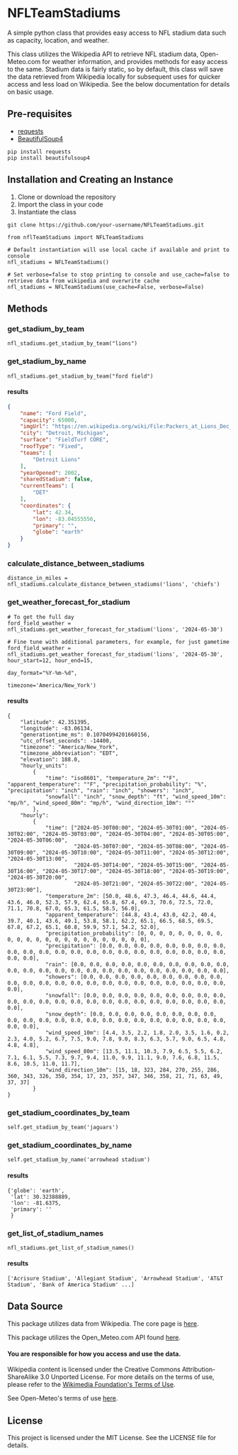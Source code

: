 # NFLTeamStadiums
A simple python class that provides easy access to NFL stadium data such as capacity, location, and weather.

This class utilizes the Wikipedia API to retrieve NFL stadium data, Open-Meteo.com for weather information, 
and provides methods for easy access to the same. Stadium data is fairly static, so by default, this class will save 
the data retrieved from Wikipedia locally for subsequent uses for quicker access and less load on Wikipedia. 
See the below documentation for details on basic usage.

## Pre-requisites
- [requests](https://pypi.org/project/requests/)
- [BeautifulSoup4](https://pypi.org/project/beautifulsoup4/)

```
pip install requests
pip install beautifulsoup4
```

## Installation and Creating an Instance
1. Clone or download the repository 
2. Import the class in your code
3. Instantiate the class

```
git clone https://github.com/your-username/NFLTeamStadiums.git
```

```
from nflTeamStadiums import NFLTeamStadiums

# Default instantiation will use local cache if available and print to console
nfl_stadiums = NFLTeamStadiums()

# Set verbose=false to stop printing to console and use_cache=false to retrieve data from wikipedia and overwrite cache
nfl_stadiums = NFLTeamStadiums(use_cache=False, verbose=False)
```
## Methods

### get_stadium_by_team
```
nfl_stadiums.get_stadium_by_team("lions")
```

### get_stadium_by_name
```
nfl_stadiums.get_stadium_by_team("ford field")
```

#### results
```json
{
    "name": "Ford Field",
    "capacity": 65000,
    "imgUrl": "https://en.wikipedia.org/wiki/File:Packers_at_Lions_Dec_2020_(50715608723).jpg",
    "city": "Detroit, Michigan",
    "surface": "FieldTurf CORE",
    "roofType": "Fixed",
    "teams": [
        "Detroit Lions"
    ],
    "yearOpened": 2002,
    "sharedStadium": false,
    "currentTeams": [
        "DET"
    ],
    "coordinates": {
        "lat": 42.34,
        "lon": -83.04555556,
        "primary": "",
        "globe": "earth"
    }
}
```

### calculate_distance_between_stadiums
```
distance_in_miles = nfl_stadiums.calculate_distance_between_stadiums('lions', 'chiefs')
```

### get_weather_forecast_for_stadium
```
# To get the full day
ford_field_weather = nfl_stadiums.get_weather_forecast_for_stadium('lions', '2024-05-30')

# Fine tune with additional parameters, for example, for just gametime
ford_field_weather = nfl_stadiums.get_weather_forecast_for_stadium('lions', '2024-05-30', hour_start=12, hour_end=15, 
                                                                   day_format="%Y-%m-%d",
                                                                   timezone='America/New_York')
```

#### results
```
{
    "latitude": 42.351395, 
    "longitude": -83.06134, 
    "generationtime_ms": 0.10704994201660156, 
    "utc_offset_seconds": -14400, 
    "timezone": "America/New_York", 
    "timezone_abbreviation": "EDT", 
    "elevation": 188.0, 
    "hourly_units": 
        {
            "time": "iso8601", "temperature_2m": "°F", "apparent_temperature": "°F", "precipitation_probability": "%", "precipitation": "inch", "rain": "inch", "showers": "inch", 
            "snowfall": "inch", "snow_depth": "ft", "wind_speed_10m": "mp/h", "wind_speed_80m": "mp/h", "wind_direction_10m": "°"
        }, 
    "hourly": 
        {
            "time": ["2024-05-30T00:00", "2024-05-30T01:00", "2024-05-30T02:00", "2024-05-30T03:00", "2024-05-30T04:00", "2024-05-30T05:00", "2024-05-30T06:00", 
                     "2024-05-30T07:00", "2024-05-30T08:00", "2024-05-30T09:00", "2024-05-30T10:00", "2024-05-30T11:00", "2024-05-30T12:00", "2024-05-30T13:00", 
                     "2024-05-30T14:00", "2024-05-30T15:00", "2024-05-30T16:00", "2024-05-30T17:00", "2024-05-30T18:00", "2024-05-30T19:00", "2024-05-30T20:00", 
                     "2024-05-30T21:00", "2024-05-30T22:00", "2024-05-30T23:00"], 
            "temperature_2m": [50.0, 48.6, 47.3, 46.4, 44.6, 44.4, 43.6, 46.0, 52.3, 57.9, 62.4, 65.8, 67.4, 69.3, 70.6, 72.5, 72.0, 71.1, 70.8, 67.0, 65.3, 61.5, 58.5, 56.0], 
            "apparent_temperature": [44.8, 43.4, 43.0, 42.2, 40.4, 39.7, 40.1, 43.6, 49.1, 53.8, 58.1, 62.2, 65.1, 66.5, 68.5, 69.5, 67.8, 67.2, 65.1, 60.8, 59.9, 57.1, 54.2, 52.0], 
            "precipitation_probability": [0, 0, 0, 0, 0, 0, 0, 0, 0, 0, 0, 0, 0, 0, 0, 0, 0, 0, 0, 0, 0, 0, 0, 0], 
            "precipitation": [0.0, 0.0, 0.0, 0.0, 0.0, 0.0, 0.0, 0.0, 0.0, 0.0, 0.0, 0.0, 0.0, 0.0, 0.0, 0.0, 0.0, 0.0, 0.0, 0.0, 0.0, 0.0, 0.0, 0.0], 
            "rain": [0.0, 0.0, 0.0, 0.0, 0.0, 0.0, 0.0, 0.0, 0.0, 0.0, 0.0, 0.0, 0.0, 0.0, 0.0, 0.0, 0.0, 0.0, 0.0, 0.0, 0.0, 0.0, 0.0, 0.0], 
            "showers": [0.0, 0.0, 0.0, 0.0, 0.0, 0.0, 0.0, 0.0, 0.0, 0.0, 0.0, 0.0, 0.0, 0.0, 0.0, 0.0, 0.0, 0.0, 0.0, 0.0, 0.0, 0.0, 0.0, 0.0], 
            "snowfall": [0.0, 0.0, 0.0, 0.0, 0.0, 0.0, 0.0, 0.0, 0.0, 0.0, 0.0, 0.0, 0.0, 0.0, 0.0, 0.0, 0.0, 0.0, 0.0, 0.0, 0.0, 0.0, 0.0, 0.0], 
            "snow_depth": [0.0, 0.0, 0.0, 0.0, 0.0, 0.0, 0.0, 0.0, 0.0, 0.0, 0.0, 0.0, 0.0, 0.0, 0.0, 0.0, 0.0, 0.0, 0.0, 0.0, 0.0, 0.0, 0.0, 0.0], 
            "wind_speed_10m": [4.4, 3.5, 2.2, 1.8, 2.0, 3.5, 1.6, 0.2, 2.3, 4.0, 5.2, 6.7, 7.5, 9.0, 7.8, 9.0, 8.3, 6.3, 5.7, 9.0, 6.5, 4.8, 4.8, 4.8], 
            "wind_speed_80m": [13.5, 11.1, 10.3, 7.9, 6.5, 5.5, 6.2, 7.1, 6.1, 5.5, 7.3, 9.7, 9.4, 11.0, 9.9, 11.1, 9.0, 7.6, 6.8, 11.5, 8.6, 10.5, 11.0, 11.7], 
            "wind_direction_10m": [15, 18, 323, 284, 270, 255, 286, 360, 343, 326, 350, 354, 17, 23, 357, 347, 346, 358, 21, 71, 63, 49, 37, 37]
        }
}
```

### get_stadium_coordinates_by_team
```
self.get_stadium_by_team('jaguars')
```

### get_stadium_coordinates_by_name
```
self.get_stadium_by_name('arrowhead stadium')
```

#### results
```
{'globe': 'earth', 
 'lat': 30.32388889, 
 'lon': -81.6375, 
 'primary': ''
 }
```

### get_list_of_stadium_names
```
nfl_stadiums.get_list_of_stadium_names()
```

#### results
```
['Acrisure Stadium', 'Allegiant Stadium', 'Arrowhead Stadium', 'AT&T Stadium', 'Bank of America Stadium' ...]
```

## Data Source
This package utilizes data from Wikipedia. The core page is 
[here](https://en.wikipedia.org/wiki/List_of_current_NFL_stadiums).

This package utilizes the Open_Meteo.com API found [here](https://open-meteo.com/).


#### You are responsible for how you access and use the data.<br>
Wikipedia content is licensed under the Creative Commons Attribution-ShareAlike 3.0 Unported License. 
For more details on the terms of use, please refer to the 
[Wikimedia Foundation's Terms of Use](https://foundation.wikimedia.org/wiki/Policy:Terms_of_Use).


See Open-Meteo's terms of use [here](https://open-meteo.com/en/terms).

## License
This project is licensed under the MIT License. See the LICENSE file for details.


